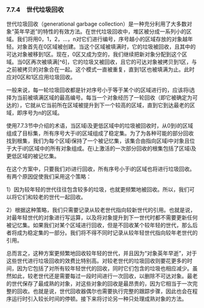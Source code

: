 ### 7.7.4　世代垃圾回收

世代垃圾回收（generational garbage collection）是一种充分利用了大多数对象“英年早逝”的特性的有效方法。在世代垃圾回收中，堆区被分成一系列小的区域。我们将用0，1，2，…，n对它们进行编号，序号越小的区域存放的对象越年轻。对象首先在0区域被创建。当这个区域被填满时，它的垃圾被回收，且其中的可达对象被移到1区。现在，0区又成为空的，我们继续把新对象分配到这个区域。当0区再次被填满[^6]，它的垃圾又被回收，且它的可达对象被拷贝到1区，与之前被拷贝的对象合在一起。这个模式一直被重复，直到1区也被填满为止。此时应对0区和1区应用垃圾回收。

一般来说，每一轮垃圾回收都是针对序号小于等于某个i的区域进行的，应该将i选择为当前被填满区域的最高编号。每当一个对象经历了一轮回收（即它被确定为可达的），它就从它当前所在区域被提升到下一个较高的区域，直到它到达最老的区域，即序号为n的区域。

使用7.7.3节中介绍的术语，当区域i及更低区域中的垃圾被回收时，从0到i的区域组成了目标集，所有序号大于i的区域组成了稳定集。为了为各种可能的部分回收找到根集，我们为每个区域i保持了一个被记忆集，该集合由指向区域i中对象且位于大于i的区域中的所有对象组成。在i上激活的一次部分回收的根集包括了区域i及更低区域的被记忆集。

在这个方案中，只要我们对i进行回收，所有序号小于i的区域也将进行垃圾回收。有两个原因促使我们采用这个策略：

1）因为较年轻的世代往往包含较多的垃圾，也就更频繁地被回收。所以，我们可以将它们和较老的世代一起回收。

2）根据这种策略，我们只需要记录从较老世代指向较新世代的引用。也就是说，对最年轻世代的对象进行写运算，以及将对象提升到下一世代时都不需要更新任何被记忆集。如果我们对某个区域进行回收，但是不回收某个较年轻的世代，那么后者将成为稳定集的一部分。我们将不得不同时记录从较年轻世代指向较年老世代的引用。

总而言之，这种方案更频繁地回收较年轻的世代，并且因为“对象英年早逝”，对于这些世代进行垃圾回收的效费比特别高。对较老世代的垃圾回收则要花更多的时间，因为它包括了对所有较年轻世代的回收，同时它们包含的垃圾也相应减少。虽然如此，较老世代还是需要每过一段时间进行一次回收，以删除不可达对象。最老的世代保存了最成熟的对象，对这些对象的回收是最昂贵的，因为它相当于一次完整的回收。也就是说，世代回收器偶尔也需要执行完整的跟踪步骤，因此也会在程序运行时引入较长时间的停顿。接下来将讨论另一种只处理成熟对象的方法。